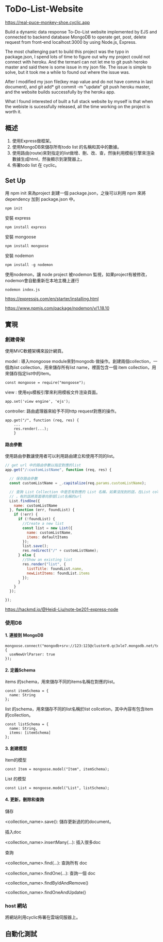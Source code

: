 # ToDo-List-Website
https://real-puce-monkey-shoe.cyclic.app    


Build a dynamic data response To-Do-List website implemented by EJS and connected to backend database MongoDB to operate get, post, delete request from front-end localhost:3000 by using Node.js, Express.   


The most challenging part to build this project was the typo in package.json, I spend lots of time to figure out why my project could not connect with heroku. And the termanl can not let me to git push heroko master and said there is some issue in my json file.
The issue is simple to solve, but it took me a while to found out where the issue was.    


After I modified my json file(key map value and do not have comma in last document), and git add* git commit -m "update" git push heroku master, and the website builds successfully by the heroku app.   

What I found interested of built a full stack website by myself is that when the webiste is sucessfully released, all the time working on the project is worth it.    


## 概述

1. 使用Express做框架。
2. 使用MongoDB來儲存所有todo list 的名稱和其中的數據。
3. 使用路由(route)來對指定的list做增、刪、改、查，然後利用模板引擎來渲染數據生成html，然後顯示到瀏覽器上。
4. 佈署todo list 在 cyclic。

## Set Up
用 npm init 來為project 創建一個 package.json，之後可以利用 npm <dependency> 來將 dependency 加到 package.json 中。
```
npm init
```
安裝 express
```
npm install express
```
安裝 mongoose
```
npm install mongoose
```
安裝 nodemon
```
npm install -g nodemon
```
使用nodemon，讓 node project 被nodemon 監視，如果project有被修改，nodemon會自動重新在本地主機上運行
```
nodemon index.js
```

    
    
https://expressjs.com/en/starter/installing.html    

https://www.npmjs.com/package/nodemon/v/1.18.10
## 實現

### 創建骨架
使用MVC軟體架構來設計網頁。     

model : 導入mongoose module來對mongodb 做操作。創建兩個collection，一個為list collection，用來儲存所有list name，裡面包含一個 item collection，用來儲存指定list中的item。
```
const mongoose = require("mongoose");
```    
view : 使用ejs模板引擎來利用模板文件渲染頁面。    
```
app.set('view engine', 'ejs');
```
controller: 路由處理器來給予不同http request對應的操作。
```    
app.get("/", function (req, res) {
    ...
    res.render(...);
    }
```    
#### 路由參數
使用路由參數讓使用者可以利用路由建立和使用不同的list。   

```javascript    
// get url 中的路由參數以指定對應的list
app.get("/:customListName", function (req, res) {

  // 保存路由參數
  const customListName = _.capitalize(req.params.customListName);

  // 查詢 List Collection 中是否有對應的 List 名稱，如果沒找到的話，在List collection 創建一個新的list document
  // ，有的話將頁面導向那個list名稱的url
  List.findOne({
    name: customListName
  }, function (err, foundList) {
    if (!err) {
      if (!foundList) {
        //Create a new list
        const list = new List({
          name: customListName,
          items: defaultItems
        });
        list.save();
        res.redirect("/" + customListName);
      } else {
        //Show an existing list
        res.render("list", {
          listTitle: foundList.name,
          newListItems: foundList.items
        });
      }
    }
  });

});
```
https://hackmd.io/@Heidi-Liu/note-be201-express-node
### 使用DB
#### 1. 連接到 MongoDB
```    
mongoose.connect("mongodb+srv://123:123@cluster0.qc3xle7.mongodb.net/todolistDB", {
  useNewUrlParser: true
});
```
#### 2. 定義Schema     
items 的schema，用來儲存不同的items名稱在對應的list。
```      
const itemSchema = {
  name: String
};
```
list 的schema，用來儲存不同的list名稱於list collcetion，其中內容有包含item 的collection。
```      
const listSchema = {
  name: String,
  items: [itemSchema]
};
```      
#### 3. 創建模型     
Item的模型
```      
const Item = mongoose.model("Item", itemSchema);
```
List 的模型
```      
const List = mongoose.model("List", listSchema);
```      
#### 4. 更新，刪除和查詢     
    
儲存      
    
<collection_name>.save(): 儲存更新過的的document。      
    
插入doc   
    
<collection_name>.insertMany(...): 插入很多doc      
    

查詢      
    
<collection_name>.find(...): 查詢所有 doc   
    
<collection_name>.findOne(...): 查詢一個 doc    
    
<collection_name>.findByIdAndRemove()   
    
<collection_name>.findOneAndUpdate()    
    

### host 網站
將網站利用cyclic佈署在雲端伺服器上。
## 自動化測試
